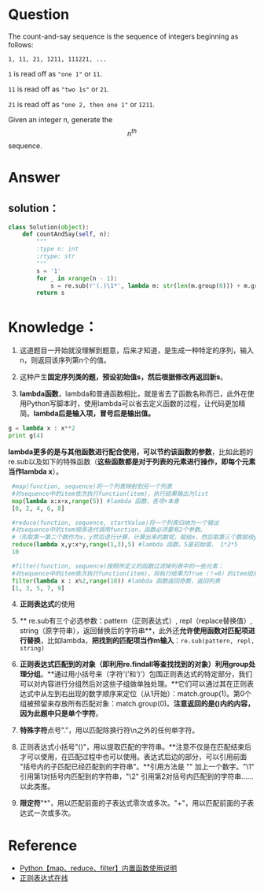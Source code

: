 # Question

The count-and-say sequence is the sequence of integers beginning as follows:

`1, 11, 21, 1211, 111221, ...`

`1` is read off as `"one 1"` or `11`.

`11` is read off as `"two 1s"` or `21`.

`21` is read off as `"one 2, then one 1"` or `1211`.

Given an integer n, generate the $$n^{th}$$ sequence.

# Answer

## solution：

```python
class Solution(object):
    def countAndSay(self, n):
        """
        :type n: int
        :rtype: str
        """
        s = '1'
        for _ in xrange(n - 1):
            s = re.sub(r'(.)\1*', lambda m: str(len(m.group(0))) + m.group(1), s)
        return s
```

# Knowledge：

1. 这道题目一开始就没理解到题意，后来才知道，是生成一种特定的序列，输入n，则返回该序列第n个的值。

2. 这种产生**固定序列类的题，预设初始值s，然后根据修改再返回新s**。

3. **lambda函数**，lambda和普通函数相比，就是省去了函数名称而已，此外在使用Python写脚本时，使用lambda可以省去定义函数的过程，让代码更加精简。**lambda后是输入项，冒号后是输出值。**

  ```python
  g = lambda x : x**2
  print g(4)
  ```

  **lambda更多的是与其他函数进行配合使用，可以节约该函数的参数**，比如此题的re.sub以及如下的特殊函数（**这些函数都是对于列表的元素进行操作，即每个元素当作lambda x**）。

  ```python
   #map(function, sequence)将一个列表映射到另一个列表
   #对sequence中的item依次执行function(item)，执行结果输出为list
   map(lambda x:x+x,range(5)) #lambda 函数，各项+本身
   [0, 2, 4, 6, 8]

   #reduce(function, sequence, startValue)将一个列表归纳为一个输出
   #对sequence中的item顺序迭代调用function，函数必须要有2个参数。
   #（先取第一第二个数作为x，y然后进行计算，计算出来的数呢，赋给x，然后取第三个数赋给y，再用x，y做计算，再算完的数，又当做下一轮的x，再从列表中取一个数当做y，再来，就是不断迭代的过程。）要是有第3个参数，则表示初始值，可以继续调用初始值，返回一个值。
   reduce(lambda x,y:x*y,range(1,3),5) #lambda 函数，5是初始值， 1*2*5
   10

   #filter(function, sequence)按照所定义的函数过滤掉列表中的一些元素：
   #对sequence中的item依次执行function(item)，将执行结果为True（！=0）的item组成一个List/String/Tuple（取决于sequence的类型）返回，False则退出（0），进行过滤
   filter(lambda x : x%2,range(10)) #lambda 函数返回奇数，返回列表
   [1, 3, 5, 7, 9]
  ```

4. **正则表达式**的使用

  1. ** re.sub有三个必选参数：pattern（正则表达式）, repl（replace替换值）, string（原字符串），返回替换后的字符串**，此外还**允许使用函数对匹配项进行替换**，比如lambda，**把找到的匹配项当作m输入**：`re.sub(pattern, repl, string)`

  2. **正则表达式匹配到的对象（即利用re.findall等查找找到的对象）利用group处理分组**。**通过用小括号来（字符‘(’和‘)’）包围正则表达式的特定部分，我们可以对内容进行分组然后对这些子组做单独处理。**它们可以通过其在正则表达式中从左到右出现的数字顺序来定位（从1开始）：match.group\(1\)。第0个组被预留来存放所有匹配对象：match.group\(0\)。**注意返回的是()内的内容，因为此题中只是单个字符**。

  3. **特殊字符**点号"."，用以匹配除换行符\n之外的任何单字符。

  4. 正则表达式小括号"()"，用以提取匹配的字符串。**注意不仅是在匹配结束后才可以使用，在匹配过程中也可以使用。表达式后边的部分，可以引用前面 "括号内的子匹配已经匹配到的字符串"。**引用方法是 "\" 加上一个数字。"\1" 引用第1对括号内匹配到的字符串，"\2" 引用第2对括号内匹配到的字符串……以此类推。

  5. **限定符**"*"，用以匹配前面的子表达式零次或多次。"+"，用以匹配前面的子表达式一次或多次。

# Reference

* [Python【map、reduce、filter】内置函数使用说明](http://www.cnblogs.com/zhoujinyi/archive/2013/06/07/3121976.html)
* [正则表达式在线](http://tool.oschina.net/regex)
